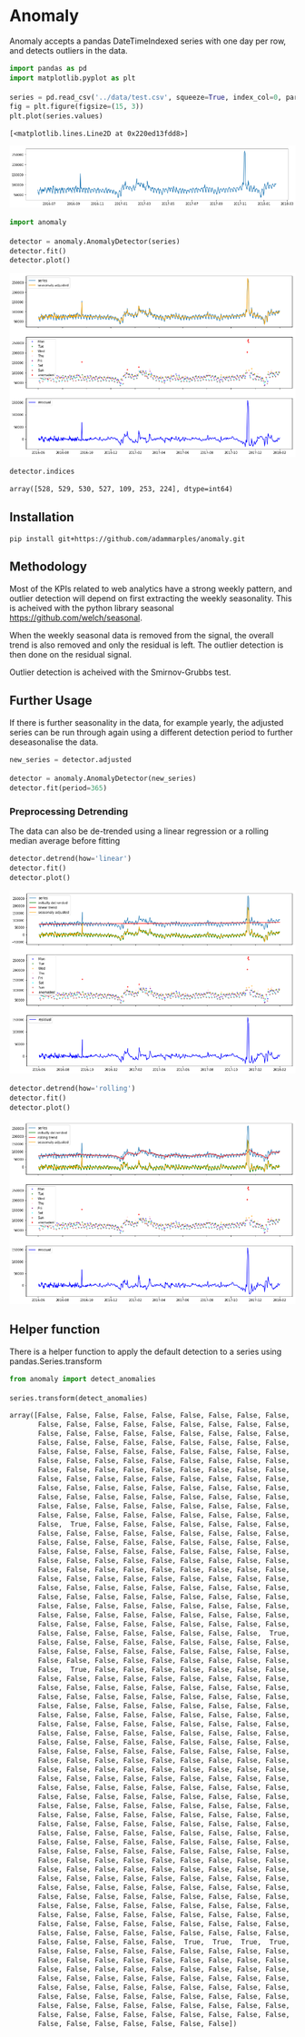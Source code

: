 
# Anomaly

Anomaly accepts a pandas DateTimeIndexed series with one day per row, and detects outliers in the data.




```python
import pandas as pd
import matplotlib.pyplot as plt

series = pd.read_csv('../data/test.csv', squeeze=True, index_col=0, parse_dates=True)
fig = plt.figure(figsize=(15, 3))
plt.plot(series.values)
```




    [<matplotlib.lines.Line2D at 0x220ed13fdd8>]




![png](docs/output_2_1.png)



```python
import anomaly

detector = anomaly.AnomalyDetector(series)
detector.fit()
detector.plot()
```


![png](docs/output_3_0.png)



```python
detector.indices
```




    array([528, 529, 530, 527, 109, 253, 224], dtype=int64)



## Installation

    pip install git+https://github.com/adammarples/anomaly.git

## Methodology

Most of the KPIs related to web analytics have a strong weekly pattern, and outlier detection will depend on first extracting the weekly seasonality. This is acheived with the python library seasonal https://github.com/welch/seasonal.

When the weekly seasonal data is removed from the signal, the overall trend is also removed and only the residual is left. The outlier detection is then done on the residual signal.

Outlier detection is acheived with the Smirnov-Grubbs test.

## Further Usage

If there is further seasonality in the data, for example yearly, the adjusted series can be run through again using a different detection period to further deseasonalise the data. 


```python
new_series = detector.adjusted

detector = anomaly.AnomalyDetector(new_series)
detector.fit(period=365)
```

### Preprocessing Detrending

The data can also be de-trended using a linear regression or a rolling median average before fitting


```python
detector.detrend(how='linear')
detector.fit()
detector.plot()
```


![png](docs/output_14_0.png)



```python
detector.detrend(how='rolling')
detector.fit()
detector.plot()
```


![png](docs/output_15_0.png)


## Helper function

There is a helper function to apply the default detection to a series using pandas.Series.transform


```python
from anomaly import detect_anomalies

series.transform(detect_anomalies)
```




    array([False, False, False, False, False, False, False, False, False,
           False, False, False, False, False, False, False, False, False,
           False, False, False, False, False, False, False, False, False,
           False, False, False, False, False, False, False, False, False,
           False, False, False, False, False, False, False, False, False,
           False, False, False, False, False, False, False, False, False,
           False, False, False, False, False, False, False, False, False,
           False, False, False, False, False, False, False, False, False,
           False, False, False, False, False, False, False, False, False,
           False, False, False, False, False, False, False, False, False,
           False, False, False, False, False, False, False, False, False,
           False, False, False, False, False, False, False, False, False,
           False,  True, False, False, False, False, False, False, False,
           False, False, False, False, False, False, False, False, False,
           False, False, False, False, False, False, False, False, False,
           False, False, False, False, False, False, False, False, False,
           False, False, False, False, False, False, False, False, False,
           False, False, False, False, False, False, False, False, False,
           False, False, False, False, False, False, False, False, False,
           False, False, False, False, False, False, False, False, False,
           False, False, False, False, False, False, False, False, False,
           False, False, False, False, False, False, False, False, False,
           False, False, False, False, False, False, False, False, False,
           False, False, False, False, False, False, False, False, False,
           False, False, False, False, False, False, False, False,  True,
           False, False, False, False, False, False, False, False, False,
           False, False, False, False, False, False, False, False, False,
           False, False, False, False, False, False, False, False, False,
           False,  True, False, False, False, False, False, False, False,
           False, False, False, False, False, False, False, False, False,
           False, False, False, False, False, False, False, False, False,
           False, False, False, False, False, False, False, False, False,
           False, False, False, False, False, False, False, False, False,
           False, False, False, False, False, False, False, False, False,
           False, False, False, False, False, False, False, False, False,
           False, False, False, False, False, False, False, False, False,
           False, False, False, False, False, False, False, False, False,
           False, False, False, False, False, False, False, False, False,
           False, False, False, False, False, False, False, False, False,
           False, False, False, False, False, False, False, False, False,
           False, False, False, False, False, False, False, False, False,
           False, False, False, False, False, False, False, False, False,
           False, False, False, False, False, False, False, False, False,
           False, False, False, False, False, False, False, False, False,
           False, False, False, False, False, False, False, False, False,
           False, False, False, False, False, False, False, False, False,
           False, False, False, False, False, False, False, False, False,
           False, False, False, False, False, False, False, False, False,
           False, False, False, False, False, False, False, False, False,
           False, False, False, False, False, False, False, False, False,
           False, False, False, False, False, False, False, False, False,
           False, False, False, False, False, False, False, False, False,
           False, False, False, False, False, False, False, False, False,
           False, False, False, False, False, False, False, False, False,
           False, False, False, False, False, False, False, False, False,
           False, False, False, False, False, False, False, False, False,
           False, False, False, False, False, False, False, False, False,
           False, False, False, False, False, False, False, False, False,
           False, False, False, False, False,  True,  True,  True,  True,
           False, False, False, False, False, False, False, False, False,
           False, False, False, False, False, False, False, False, False,
           False, False, False, False, False, False, False, False, False,
           False, False, False, False, False, False, False, False, False,
           False, False, False, False, False, False, False, False, False,
           False, False, False, False, False, False, False, False, False,
           False, False, False, False, False, False, False, False, False,
           False, False, False, False, False, False, False, False, False,
           False, False, False, False, False, False, False])


